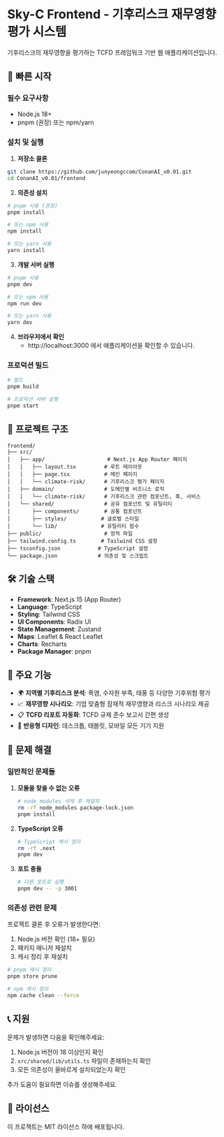 # Sky-C Frontend - 기후리스크 재무영향 평가 시스템

기후리스크의 재무영향을 평가하는 TCFD 프레임워크 기반 웹 애플리케이션입니다.

## 🚀 빠른 시작

### 필수 요구사항

- Node.js 18+ 
- pnpm (권장) 또는 npm/yarn

### 설치 및 실행

1. **저장소 클론**
```bash
git clone https://github.com/junyeongccom/ConanAI_v0.01.git
cd ConanAI_v0.01/frontend
```

2. **의존성 설치**
```bash
# pnpm 사용 (권장)
pnpm install

# 또는 npm 사용
npm install

# 또는 yarn 사용
yarn install
```

3. **개발 서버 실행**
```bash
# pnpm 사용
pnpm dev

# 또는 npm 사용
npm run dev

# 또는 yarn 사용
yarn dev
```

4. **브라우저에서 확인**
   - http://localhost:3000 에서 애플리케이션을 확인할 수 있습니다.

### 프로덕션 빌드

```bash
# 빌드
pnpm build

# 프로덕션 서버 실행
pnpm start
```

## 📁 프로젝트 구조

```
frontend/
├── src/
│   ├── app/                    # Next.js App Router 페이지
│   │   ├── layout.tsx         # 루트 레이아웃
│   │   ├── page.tsx           # 메인 페이지
│   │   └── climate-risk/      # 기후리스크 평가 페이지
│   ├── domain/                # 도메인별 비즈니스 로직
│   │   └── climate-risk/      # 기후리스크 관련 컴포넌트, 훅, 서비스
│   └── shared/                # 공유 컴포넌트 및 유틸리티
│       ├── components/        # 공통 컴포넌트
│       ├── styles/           # 글로벌 스타일
│       └── lib/              # 유틸리티 함수
├── public/                    # 정적 파일
├── tailwind.config.ts        # Tailwind CSS 설정
├── tsconfig.json            # TypeScript 설정
└── package.json             # 의존성 및 스크립트
```

## 🛠️ 기술 스택

- **Framework**: Next.js 15 (App Router)
- **Language**: TypeScript
- **Styling**: Tailwind CSS
- **UI Components**: Radix UI
- **State Management**: Zustand
- **Maps**: Leaflet & React Leaflet
- **Charts**: Recharts
- **Package Manager**: pnpm

## 🌟 주요 기능

- 🌍 **지역별 기후리스크 분석**: 폭염, 수자원 부족, 태풍 등 다양한 기후위험 평가
- 📈 **재무영향 시나리오**: 기업 맞춤형 잠재적 재무영향과 리스크 시나리오 제공
- 📋 **TCFD 리포트 자동화**: TCFD 규제 준수 보고서 간편 생성
- 📱 **반응형 디자인**: 데스크톱, 태블릿, 모바일 모든 기기 지원

## 🔧 문제 해결

### 일반적인 문제들

1. **모듈을 찾을 수 없는 오류**
   ```bash
   # node_modules 삭제 후 재설치
   rm -rf node_modules package-lock.json
   pnpm install
   ```

2. **TypeScript 오류**
   ```bash
   # TypeScript 캐시 정리
   rm -rf .next
   pnpm dev
   ```

3. **포트 충돌**
   ```bash
   # 다른 포트로 실행
   pnpm dev -- -p 3001
   ```

### 의존성 관련 문제

프로젝트 클론 후 오류가 발생한다면:

1. Node.js 버전 확인 (18+ 필요)
2. 패키지 매니저 재설치
3. 캐시 정리 후 재설치

```bash
# pnpm 캐시 정리
pnpm store prune

# npm 캐시 정리
npm cache clean --force
```

## 📞 지원

문제가 발생하면 다음을 확인해주세요:

1. Node.js 버전이 18 이상인지 확인
2. `src/shared/lib/utils.ts` 파일이 존재하는지 확인
3. 모든 의존성이 올바르게 설치되었는지 확인

추가 도움이 필요하면 이슈를 생성해주세요.

## 📄 라이선스

이 프로젝트는 MIT 라이선스 하에 배포됩니다. 
